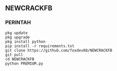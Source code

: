 ## NEWCRACKFB
### PERINTAH
```
pkg update
pkg upgrade
pkg install python
pip install -r requirements.txt
git clone https://github.com/foxdev88/NEWCRACKFB
git pull
cd NEWCRACKFB
python PREMIUM.py
